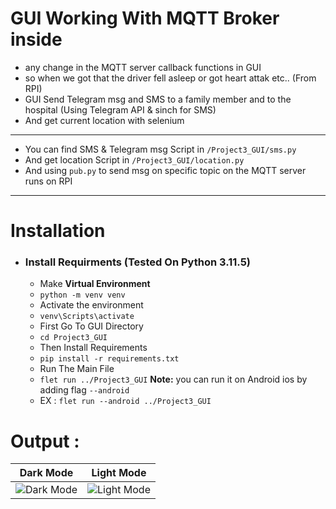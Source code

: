 # GUI Working With MQTT Broker inside
- any change in the MQTT server callback functions in GUI
- so when we got that the driver fell asleep or got heart attak etc.. (From RPI)
- GUI Send Telegram msg and SMS to a family member and to the hospital (Using Telegram API & sinch for SMS)
- And get current location with selenium
- -----------
- You can find SMS & Telegram msg Script in `/Project3_GUI/sms.py`
- And get location Script in `/Project3_GUI/location.py`
- And using `pub.py` to send msg on specific topic on the MQTT server runs on RPI
- -----------
  


# Installation

- ### Install Requirments (Tested On Python 3.11.5)
  - Make **Virtual Environment**
  - `python -m venv venv `
  - Activate the environment
  - `venv\Scripts\activate`
  - First Go To GUI Directory
  - `cd Project3_GUI`
  - Then Install Requirements
  - `pip install -r requirements.txt`
  - Run The Main File
  - `flet run ../Project3_GUI` **Note:** you can run it on Android ios by adding flag `--android`
  - EX : `flet run --android ../Project3_GUI`


# Output :

|Dark Mode|Light Mode|
|----|----|
|![Dark Mode](https://i.ibb.co/yYNJ9cQ/dark.jpg)|![Light Mode](https://i.ibb.co/7jfLxXR/white.jpg)|

